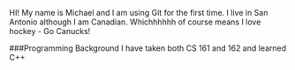 HI! My name is Michael and I am using Git for the first time.
I live in San Antonio although I am Canadian. 
Whichhhhhh of course means I love hockey - Go Canucks!

###Programming Background
I have taken both CS 161 and 162 and learned C++